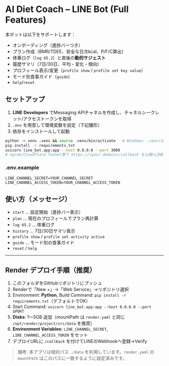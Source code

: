 
# AI Diet Coach – LINE Bot (Full Features)

本ボットは以下をサポートします：
- オンボーディング（進捗バーつき）
- プラン作成（BMR/TDEE、安全な日次kcal、P/F/C算出）
- 体重ログ（`log 65.2`）と直後の**動的サジェスト**
- 履歴サマリ（7日/30日、平均・変化・傾向）
- プロフィール表示/変更（`profile show` / `profile set key value`）
- モード別食事ガイド（`guide`）
- `help`/`reset`

## セットアップ
1. **LINE Developers** でMessaging APIチャネルを作成し、チャネルシークレット/アクセストークンを取得
2. `.env` を用意して環境変数を設定（下記雛形）
3. 依存をインストールして起動

```bash
python -m venv .venv && source .venv/bin/activate   # Windows: .venv\Scripts\activate
pip install -r requirements.txt
uvicorn line_bot.app:app --host 0.0.0.0 --port 3000
# ngrok/Cloudflare Tunnel等で https://<your-domain>/callback を公開→LINEコンソールのWebhookに設定→Verify
```

### .env.example
```
LINE_CHANNEL_SECRET=YOUR_CHANNEL_SECRET
LINE_CHANNEL_ACCESS_TOKEN=YOUR_CHANNEL_ACCESS_TOKEN
```

## 使い方（メッセージ）
- `start` … 設定開始（進捗バー表示）
- `plan` … 現在のプロフィールでプラン再計算
- `log 65.2` … 体重ログ
- `history` … 7日/30日サマリ表示
- `profile show` / `profile set activity active`
- `guide` … モード別の食事ガイド
- `reset` / `help`


---

## Render デプロイ手順（推奨）
1. このフォルダをGitHubリポジトリにプッシュ
2. Renderで「New +」→「Web Service」→リポジトリ選択
3. Environment: **Python**, Build Command: `pip install -r requirements.txt`（デフォルトでOK）
4. Start Command: `uvicorn line_bot.app:app --host 0.0.0.0 --port $PORT`
5. **Disks**: 1〜5GB 追加（mountPath は `render.yaml` と同じ `/opt/render/project/src/data` を推奨）
6. **Environment Variables**: `LINE_CHANNEL_SECRET`, `LINE_CHANNEL_ACCESS_TOKEN` をセット
7. デプロイURLに `/callback` を付けてLINEのWebhookへ登録→Verify

> 備考: 本アプリは相対パス `./data` を利用しています。`render.yaml` の `mountPath` はこのパスに一致するように設定済みです。
